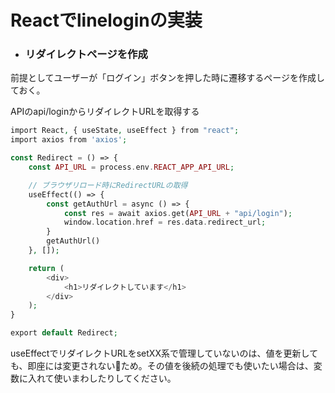 # **Reactでlineloginの実装**
* ### **リダイレクトページを作成**
前提としてユーザーが「ログイン」ボタンを押した時に遷移するページを作成しておく。

APIのapi/loginからリダイレクトURLを取得する
```php
import React, { useState, useEffect } from "react";
import axios from 'axios';

const Redirect = () => {
    const API_URL = process.env.REACT_APP_API_URL;

    // ブラウザリロード時にRedirectURLの取得
    useEffect(() => {
        const getAuthUrl = async () => {
            const res = await axios.get(API_URL + "api/login");
            window.location.href = res.data.redirect_url;
        }
        getAuthUrl()
    }, []);

    return (
        <div>
            <h1>リダイレクトしています</h1>
        </div>
    );
}

export default Redirect;

```
useEffectでリダイレクトURLをsetXX系で管理していないのは、値を更新しても、即座には変更されないため。その値を後続の処理でも使いたい場合は、変数に入れて使いまわしたりしてください。